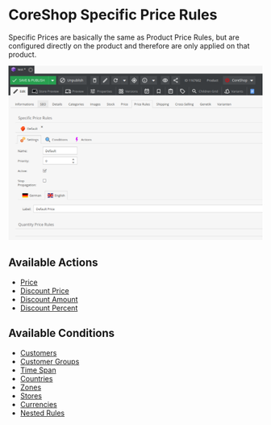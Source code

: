 # CoreShop Specific Price Rules

Specific Prices are basically the same as Product Price Rules, but are configured directly on the
product and therefore are only applied on that product.

![Specific Price Rules](img/specific-price-rules.png)

## Available Actions

- [Price](./06_Actions.md#new-price)
- [Discount Price](./06_Actions.md#discount-price)
- [Discount Amount](./06_Actions.md#discount-amount)
- [Discount Percent](./06_Actions.md#discount-percent)

## Available Conditions

- [Customers](./07_Conditions.md#customers)
- [Customer Groups](./07_Conditions.md#customer-groups)
- [Time Span](./07_Conditions.md#time-span)
- [Countries](./07_Conditions.md#countries)
- [Zones](./07_Conditions.md#zones)
- [Stores](./07_Conditions.md#stores)
- [Currencies](./07_Conditions.md#currencies)
- [Nested Rules](./07_Conditions.md#nested-rules)
